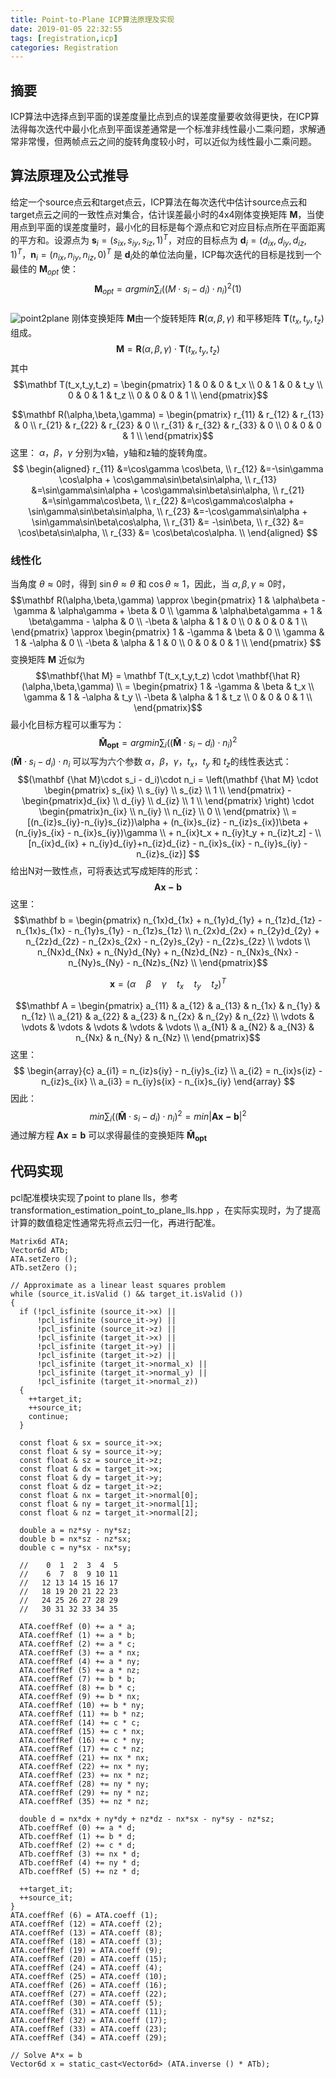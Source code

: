 ```yaml
---
title: Point-to-Plane ICP算法原理及实现
date: 2019-01-05 22:32:55
tags: [registration,icp]
categories: Registration
---
```

## 摘要
ICP算法中选择点到平面的误差度量比点到点的误差度量要收敛得更快，在ICP算法得每次迭代中最小化点到平面误差通常是一个标准非线性最小二乘问题，求解通常非常慢，但两帧点云之间的旋转角度较小时，可以近似为线性最小二乘问题。

## 算法原理及公式推导
 给定一个source点云和target点云，ICP算法在每次迭代中估计source点云和target点云之间的一致性点对集合，估计误差最小时的4x4刚体变换矩阵 $\mathbf M$，当使用点到平面的误差度量时，最小化的目标是每个源点和它对应目标点所在平面距离的平方和。设源点为 $\mathbf s_i = {(s_{ix},s_{iy},s_{iz},1)}^T$，对应的目标点为 $\mathbf d_i = {(d_{ix},d_{iy},d_{iz},1)}^T$，$\mathbf n_i = {(n_{ix},n_{iy},n_{iz},0)}^T$ 是 $\mathbf d_i$处的单位法向量，ICP每次迭代的目标是找到一个最佳的 $\mathbf M_{opt}$ 使：
  $$\mathbf M_{opt} = argmin\sum_i{((M\cdot s_i - d_i)\cdot n_i)}^2  (1)$$    
  ![point2plane](linear-least-squares-optimization-for-point-to-plane-icp/point-to-plane-error.png)
刚体变换矩阵 $\mathbf M$由一个旋转矩阵 $\mathbf R(\alpha ,\beta,\gamma)$ 和平移矩阵 $\mathbf T(t_x,t_y,t_z)$ 组成。
$$ \mathbf M = \mathbf R(\alpha ,\beta,\gamma)\cdot \mathbf T(t_x,t_y,t_z)$$
其中
$$\mathbf T(t_x,t_y,t_z) = \begin{pmatrix}
1 & 0 & 0 & t_x \\
0 & 1 & 0 & t_y \\
0 & 0 & 1 & t_z \\
0 & 0 & 0 & 1 \\ \end{pmatrix}$$

$$\mathbf R(\alpha,\beta,\gamma) = \begin{pmatrix}
r_{11} & r_{12} & r_{13} & 0 \\
r_{21} & r_{22} & r_{23} & 0 \\
r_{31} & r_{32} & r_{33} & 0 \\
0 & 0 & 0 & 1 \\ \end{pmatrix}$$
这里： $\alpha$，$\beta$，$\gamma$ 分别为x轴，y轴和z轴的旋转角度。
$$
\begin{aligned}
r_{11} &=\cos\gamma \cos\beta, \\
r_{12} &=-\sin\gamma \cos\alpha + \cos\gamma\sin\beta\sin\alpha, \\
r_{13} &=\sin\gamma\sin\alpha + \cos\gamma\sin\beta\sin\alpha, \\
r_{21} &=\sin\gamma\cos\beta, \\
r_{22} &=\cos\gamma\cos\alpha + \sin\gamma\sin\beta\sin\alpha, \\
r_{23} &=-\cos\gamma\sin\alpha + \sin\gamma\sin\beta\cos\alpha, \\
r_{31} &= -\sin\beta, \\
r_{32} &= \cos\beta\sin\alpha, \\
r_{33} &= \cos\beta\cos\alpha. \\
\end{aligned}
$$
### 线性化
当角度 $\theta \approx 0$时，得到 $\sin\theta \approx \theta$ 和 $\cos\theta \approx 1$，因此，当 $\alpha,\beta,\gamma \approx 0$时，
 $$\mathbf R(\alpha,\beta,\gamma) \approx
 \begin{pmatrix}
1 & \alpha\beta - \gamma & \alpha\gamma + \beta & 0 \\
\gamma & \alpha\beta\gamma + 1 & \beta\gamma - \alpha & 0 \\
-\beta & \alpha & 1 & 0 \\
0 & 0 & 0 & 1 \\
\end{pmatrix} \approx
\begin{pmatrix}
1 & -\gamma & \beta & 0 \\
\gamma & 1 & -\alpha & 0 \\
-\beta & \alpha & 1 & 0 \\
0 & 0 & 0 & 1 \\
\end{pmatrix}
$$
变换矩阵 $\mathbf M$ 近似为
$$\mathbf{\hat M} = \mathbf T(t_x,t_y,t_z) \cdot \mathbf{\hat R}(\alpha,\beta,\gamma) \\ =
\begin{pmatrix}
1 & -\gamma & \beta & t_x \\
\gamma & 1 & -\alpha & t_y \\
-\beta & \alpha & 1 & t_z \\
0 & 0 & 0 & 1 \\
\end{pmatrix}$$
最小化目标方程可以重写为：
  $$\mathbf {\hat M_{opt}} = argmin\sum_i{((\mathbf {\hat M}\cdot s_i - d_i)\cdot n_i)}^2$$
  $(\mathbf {\hat M}\cdot s_i - d_i)\cdot n_i$ 可以写为六个参数 $\alpha$，$\beta$，$\gamma$，$t_x$，$t_y$ 和 $t_z$的线性表达式：
  $$(\mathbf {\hat M}\cdot s_i - d_i)\cdot n_i =
  \left(\mathbf {\hat M} \cdot
  \begin{pmatrix}
  s_{ix} \\ s_{iy} \\ s_{iz} \\ 1 \\
  \end{pmatrix} - \begin{pmatrix}d_{ix} \\ d_{iy} \\ d_{iz} \\ 1 \\ \end{pmatrix}
  \right) \cdot \begin{pmatrix}n_{ix} \\ n_{iy} \\ n_{iz} \\ 0 \\ \end{pmatrix} \\
  = [(n_{iz}s_{iy}-n_{iy}s_{iz})\alpha + (n_{ix}s_{iz} - n_{iz}s_{ix})\beta + (n_{iy}s_{ix} - n_{ix}s_{iy})\gamma \\ + n_{ix}t_x + n_{iy}t_y + n_{iz}t_z] - \\ [n_{ix}d_{ix} + n_{iy}d_{iy}+n_{iz}d_{iz} - n_{ix}s_{ix} - n_{iy}s_{iy} - n_{iz}s_{iz}]
  $$
给出N对一致性点，可将表达式写成矩阵的形式：
$$\mathbf{Ax - b}$$
这里：
$$\mathbf b = \begin{pmatrix}
n_{1x}d_{1x} + n_{1y}d_{1y} + n_{1z}d_{1z} - n_{1x}s_{1x} - n_{1y}s_{1y} - n_{1z}s_{1z} \\
n_{2x}d_{2x} + n_{2y}d_{2y} + n_{2z}d_{2z} - n_{2x}s_{2x} - n_{2y}s_{2y} - n_{2z}s_{2z} \\
\vdots \\
n_{Nx}d_{Nx} + n_{Ny}d_{Ny} + n_{Nz}d_{Nz} - n_{Nx}s_{Nx} - n_{Ny}s_{Ny} - n_{Nz}s_{Nz} \\
 \end{pmatrix}$$

 $$\mathbf x = {(\alpha \quad \beta \quad \gamma \quad t_x \quad t_y \quad t_z)}^T$$   

 $$\mathbf A = \begin{pmatrix}
 a_{11} & a_{12} & a_{13} & n_{1x} & n_{1y} & n_{1z} \\
 a_{21} & a_{22} & a_{23} & n_{2x} & n_{2y} & n_{2z} \\
 \vdots & \vdots & \vdots & \vdots & \vdots & \vdots \\
  a_{N1} & a_{N2} & a_{N3} & n_{Nx} & n_{Ny} & n_{Nz} \\
\end{pmatrix}$$
这里：
$$
\begin{array}{c}
a_{i1} = n_{iz}s{iy} - n_{iy}s_{iz} \\
a_{i2} = n_{ix}s{iz} - n_{iz}s_{ix} \\
a_{i3} = n_{iy}s{ix} - n_{ix}s_{iy}
\end{array}
$$
因此：
  $$min\sum_i{((\mathbf {\hat M}\cdot s_i - d_i)\cdot n_i)}^2 = min{|\mathbf{Ax-b}|}^2$$
通过解方程 $\mathbf{Ax=b}$ 可以求得最佳的变换矩阵 $\mathbf {\hat M_{opt}}$
## 代码实现
pcl配准模块实现了point to plane lls，参考transformation_estimation_point_to_plane_lls.hpp ，在实际实现时，为了提高计算的数值稳定性通常先将点云归一化，再进行配准。
~~~
Matrix6d ATA;
Vector6d ATb;
ATA.setZero ();
ATb.setZero ();

// Approximate as a linear least squares problem
while (source_it.isValid () && target_it.isValid ())
{
  if (!pcl_isfinite (source_it->x) ||
      !pcl_isfinite (source_it->y) ||
      !pcl_isfinite (source_it->z) ||
      !pcl_isfinite (target_it->x) ||
      !pcl_isfinite (target_it->y) ||
      !pcl_isfinite (target_it->z) ||
      !pcl_isfinite (target_it->normal_x) ||
      !pcl_isfinite (target_it->normal_y) ||
      !pcl_isfinite (target_it->normal_z))
  {
    ++target_it;
    ++source_it;    
    continue;
  }

  const float & sx = source_it->x;
  const float & sy = source_it->y;
  const float & sz = source_it->z;
  const float & dx = target_it->x;
  const float & dy = target_it->y;
  const float & dz = target_it->z;
  const float & nx = target_it->normal[0];
  const float & ny = target_it->normal[1];
  const float & nz = target_it->normal[2];

  double a = nz*sy - ny*sz;
  double b = nx*sz - nz*sx;
  double c = ny*sx - nx*sy;

  //    0  1  2  3  4  5
  //    6  7  8  9 10 11
  //   12 13 14 15 16 17
  //   18 19 20 21 22 23
  //   24 25 26 27 28 29
  //   30 31 32 33 34 35

  ATA.coeffRef (0) += a * a;
  ATA.coeffRef (1) += a * b;
  ATA.coeffRef (2) += a * c;
  ATA.coeffRef (3) += a * nx;
  ATA.coeffRef (4) += a * ny;
  ATA.coeffRef (5) += a * nz;
  ATA.coeffRef (7) += b * b;
  ATA.coeffRef (8) += b * c;
  ATA.coeffRef (9) += b * nx;
  ATA.coeffRef (10) += b * ny;
  ATA.coeffRef (11) += b * nz;
  ATA.coeffRef (14) += c * c;
  ATA.coeffRef (15) += c * nx;
  ATA.coeffRef (16) += c * ny;
  ATA.coeffRef (17) += c * nz;
  ATA.coeffRef (21) += nx * nx;
  ATA.coeffRef (22) += nx * ny;
  ATA.coeffRef (23) += nx * nz;
  ATA.coeffRef (28) += ny * ny;
  ATA.coeffRef (29) += ny * nz;
  ATA.coeffRef (35) += nz * nz;

  double d = nx*dx + ny*dy + nz*dz - nx*sx - ny*sy - nz*sz;
  ATb.coeffRef (0) += a * d;
  ATb.coeffRef (1) += b * d;
  ATb.coeffRef (2) += c * d;
  ATb.coeffRef (3) += nx * d;
  ATb.coeffRef (4) += ny * d;
  ATb.coeffRef (5) += nz * d;

  ++target_it;
  ++source_it;    
}
ATA.coeffRef (6) = ATA.coeff (1);
ATA.coeffRef (12) = ATA.coeff (2);
ATA.coeffRef (13) = ATA.coeff (8);
ATA.coeffRef (18) = ATA.coeff (3);
ATA.coeffRef (19) = ATA.coeff (9);
ATA.coeffRef (20) = ATA.coeff (15);
ATA.coeffRef (24) = ATA.coeff (4);
ATA.coeffRef (25) = ATA.coeff (10);
ATA.coeffRef (26) = ATA.coeff (16);
ATA.coeffRef (27) = ATA.coeff (22);
ATA.coeffRef (30) = ATA.coeff (5);
ATA.coeffRef (31) = ATA.coeff (11);
ATA.coeffRef (32) = ATA.coeff (17);
ATA.coeffRef (33) = ATA.coeff (23);
ATA.coeffRef (34) = ATA.coeff (29);

// Solve A*x = b
Vector6d x = static_cast<Vector6d> (ATA.inverse () * ATb);
~~~
